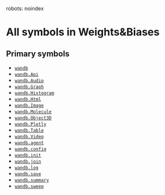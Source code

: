 robots: noindex
# All symbols in Weights&Biases

<!-- Insert buttons and diff -->

## Primary symbols
*  <a href="../wandb.md"><code>wandb</code></a>
*  <a href="../wandb/Api.md"><code>wandb.Api</code></a>
*  <a href="../wandb/Audio.md"><code>wandb.Audio</code></a>
*  <a href="../wandb/Graph.md"><code>wandb.Graph</code></a>
*  <a href="../wandb/Histogram.md"><code>wandb.Histogram</code></a>
*  <a href="../wandb/Html.md"><code>wandb.Html</code></a>
*  <a href="../wandb/Image.md"><code>wandb.Image</code></a>
*  <a href="../wandb/Molecule.md"><code>wandb.Molecule</code></a>
*  <a href="../wandb/Object3D.md"><code>wandb.Object3D</code></a>
*  <a href="../wandb/Plotly.md"><code>wandb.Plotly</code></a>
*  <a href="../wandb/Table.md"><code>wandb.Table</code></a>
*  <a href="../wandb/Video.md"><code>wandb.Video</code></a>
*  <a href="../wandb/agent.md"><code>wandb.agent</code></a>
*  <a href="../wandb/config.md"><code>wandb.config</code></a>
*  <a href="../wandb/init.md"><code>wandb.init</code></a>
*  <a href="../wandb/join.md"><code>wandb.join</code></a>
*  <a href="../wandb/log.md"><code>wandb.log</code></a>
*  <a href="../wandb/save.md"><code>wandb.save</code></a>
*  <a href="../wandb/summary.md"><code>wandb.summary</code></a>
*  <a href="../wandb/sweep.md"><code>wandb.sweep</code></a>
